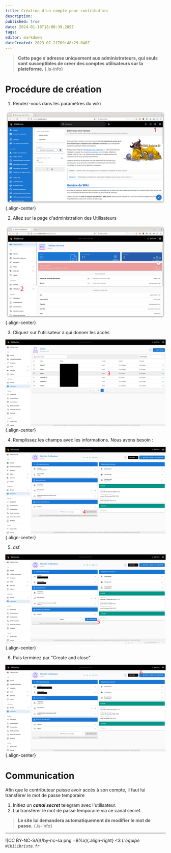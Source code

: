 ```yaml
---
title: Création d'un compte pour contribution
description: 
published: true
date: 2024-01-18T18:00:39.285Z
tags: 
editor: markdown
dateCreated: 2023-07-21T09:48:29.046Z
---
```


> **Cette page s'adresse uniquement aux administrateurs, qui seuls sont susceptibles de créer des comptes utilisateurs sur la plateforme.**
{.is-info}

# Procédure de création

1. Rendez-vous dans les paramètres du wiki

![crea-compte-1.png](/crea-compte-1.png){.align-center}

2. Allez sur la page d'administration des Utilisateurs

![crea-compte-2.png](/crea-compte-2.png){.align-center}

3. Cliquez sur l'utilisateur à qui donner les accès

![crea-compte-3.png](/images/crea-compte-3.png){.align-center}

4. Remplissez les champs avec les informations. Nous avons besoin :

![crea-compte-4.png](/images/crea-compte-4.png){.align-center}

5. dsf

![crea-compte-5.png](/images/crea-compte-5.png){.align-center}

6. Puis terminez par "Create and close"

![crea-compte-6.png](/images/crea-compte-6.png){.align-center}



# Communication

Afin que le contributeur puisse avoir accès à son compte, il faut lui transférer le mot de passe temporaire

1. Initiez un **_canal secret_** telegram avec l'utilisateur.
2. Lui transférer le mot de passe temporaire via ce canal secret.


> **Le site lui demandera automatiquement de modifier le mot de passe.**
{.is-info}

---
![CC BY-NC-SA](/by-nc-sa.png =9%x){.align-right} <3 *L'équipe `WikiLibriste.fr`*